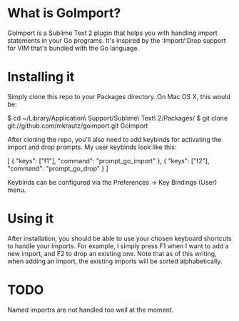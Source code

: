 What is GoImport?
=================

GoImport is a Sublime Text 2 plugin that helps you with handling import
statements in your Go programs.  It's inspired by the :Import/:Drop support
for VIM that's bundled with the Go language.

Installing it
=============

Simply clone this repo to your Packages directory.  On Mac OS X, this would be:

 $ cd ~/Library/Application\ Support/Sublime\ Text\ 2/Packages/
 $ git clone git://github.com/mkrautz/goimport.git GoImport

After cloning the repo, you'll also need to add keybinds for activating the import
and drop prompts.  My user keybinds look like this:

 [
     { "keys": ["f1"], "command": "prompt_go_import" },
     { "keys": ["f2"], "command": "prompt_go_drop" }
 ]

Keybinds can be configured via the Preferences -> Key Bindings (User) menu.

Using it
========

After installation, you should be able to use your chosen keyboard shortcuts to handle
your imports.  For example, I simply press F1 when I want to add a new import, and F2 to
drop an existing one.  Note that as of this writing, when adding an import, the existing
imports will be sorted alphabetically.

TODO
====

Named importrs are not handled too well at the moment.

